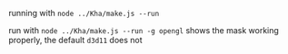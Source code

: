 running with `node ../Kha/make.js --run`

run with `node ../Kha/make.js --run -g opengl` shows the mask working properly, the default `d3d11` does not
